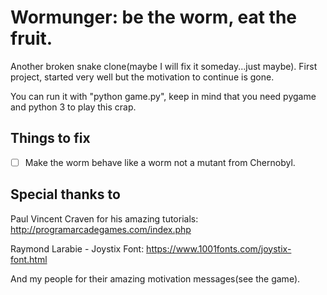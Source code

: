 # Wormunger: be the worm, eat the fruit.

Another broken snake clone(maybe I will fix it someday...just maybe). First project, started very well but the motivation
to continue is gone.

You can run it with "python game.py", keep in mind that you need pygame and python 3 to play this crap.

## Things to fix

 - [ ] Make the worm behave like a worm not a mutant from Chernobyl.

## Special thanks to

Paul Vincent Craven for his amazing tutorials: http://programarcadegames.com/index.php

Raymond Larabie - Joystix Font: https://www.1001fonts.com/joystix-font.html

And my people for their amazing motivation messages(see the game).
